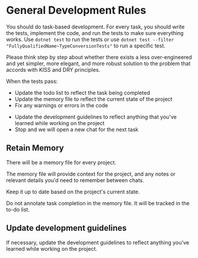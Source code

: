 # General Development Rules

You should do task-based development. For every task, you should write the tests, implement the code, and run the tests to make sure everything works. Use `dotnet test` to run the tests or use `dotnet test --filter "FullyQualifiedName~TypeConversionTests"` to run a specific test.

Please think step by step about whether there exists a less over-engineered and yet simpler, more elegant, and more robust solution to the problem that accords with KISS and DRY principles.

When the tests pass:
* Update the todo list to reflect the task being completed
* Update the memory file to reflect the current state of the project
* Fix any warnings or errors in the code
<!-- * Commit the changes to the repository with a descriptive commit message -->
* Update the development guidelines to reflect anything that you've learned while working on the project
* Stop and we will open a new chat for the next task

## Retain Memory

There will be a memory file for every project.

The memory file will provide context for the project, and any notes or relevant details you'd need to remember between chats.

Keep it up to date based on the project's current state. 

Do not annotate task completion in the memory file. It will be tracked in the to-do list.

## Update development guidelines

If necessary, update the development guidelines to reflect anything you've learned while working on the project.